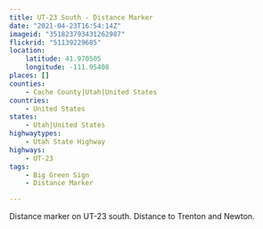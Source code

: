 ```yaml
---
title: UT-23 South - Distance Marker
date: "2021-04-23T16:54:14Z"
imageid: "351823793431262987"
flickrid: "51139229685"
location:
    latitude: 41.970505
    longitude: -111.95408
places: []
counties:
    - Cache County|Utah|United States
countries:
    - United States
states:
    - Utah|United States
highwaytypes:
    - Utah State Highway
highways:
    - UT-23
tags:
    - Big Green Sign
    - Distance Marker

---
```

Distance marker on UT-23 south.  Distance to Trenton and Newton.
